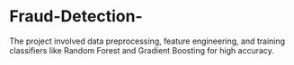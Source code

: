 # Fraud-Detection-
The project involved data preprocessing, feature engineering, and training classifiers like Random Forest and Gradient Boosting for high accuracy. 
